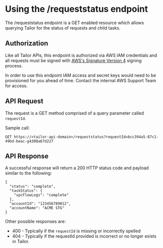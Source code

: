 # Using the /requeststatus endpoint

The /requeststatus endpoint is a GET enabled resource which allows querying Tailor for the status of requests and child tasks.

## Authorization

Like all Tailor APIs, this endpoint is authorized via AWS IAM credentials and all requests must be signed with [AWS's Signature Version 4](https://docs.aws.amazon.com/general/latest/gr/sigv4_signing.html) signing process.

In order to use this endpoint IAM access and secret keys would need to be provisioned for you ahead of time. Contact the internal AWS Support Team for access.

## API Request

The request is a GET method comprised of a query parameter called `requestId`.

Sample call:

```
GET https://<tailor-api-domain>/requeststatus?requestId=bcc394a5-87c1-49bd-beac-g4308a67d227
```

## API Response

A successful response will return a 200 HTTP status code and payload similar to the following:

```
{
  "status": "complete",
  "taskStatus": {
    "vpcFlowLogs": "complete"
  },
  "accountId": "123456789012",
  "accountName": "ACME STG"
}
```

Other possible responses are:

* 400 - Typically if the `requestId` is missing or incorrectly spelled
* 404 - Typically if the requestId provided is incorrect or no longer exists in Tailor.
